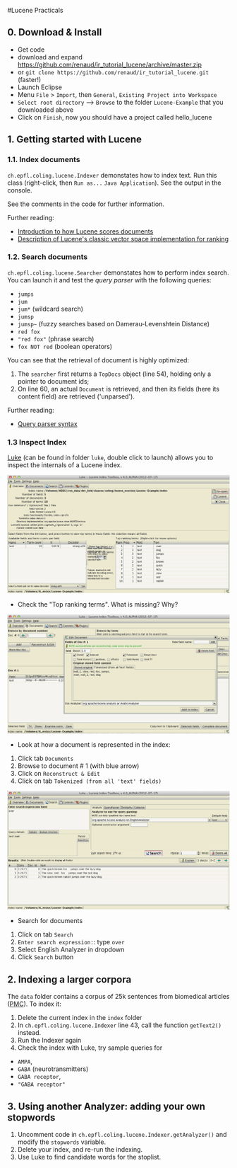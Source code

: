 #Lucene Practicals


## 0. Download & Install

* Get code
 * download and expand https://github.com/renaud/ir_tutorial_lucene/archive/master.zip
 * or `git clone https://github.com/renaud/ir_tutorial_lucene.git` (faster!)
* Launch Eclipse
* Menu `File` > `Import`, then `General`, `Existing Project into Workspace`
* `Select root directory` --> `Browse` to the folder `Lucene-Example` that you downloaded above
* Click on `Finish`,  now you should have a project called hello_lucene

## 1. Getting started with Lucene

### 1.1. Index documents

`ch.epfl.coling.lucene.Indexer` demonstates how to index text. Run this class (right-click, then `Run as...` `Java Application`). See the output in the console.

See the comments in the code for further information.

Further reading:

* [Introduction to how Lucene scores documents](http://lucene.apache.org/core/4_0_0/core/org/apache/lucene/search/package-summary.html#package_description)
* [Description of Lucene's classic vector space implementation for ranking](http://lucene.apache.org/core/4_0_0/core/org/apache/lucene/search/similarities/TFIDFSimilarity.html)

### 1.2. Search documents

`ch.epfl.coling.lucene.Searcher` demonstates how to perform index search. You can launch it and test the *query parser* with the following queries:

* `jumps`
* `jum`
* `jum*` (wildcard search)
* `jumsp` 
* `jumsp~` (fuzzy searches based on Damerau-Levenshtein Distance)
* `red fox`
* `"red fox"` (phrase search)
* `fox NOT red` (boolean operators)

You can see that the retrieval of document is highly optimized:

1. The `searcher` first returns a `TopDocs` object (line 54), holding only a pointer to document ids;
1. On line 60, an actual `Document` is retrieved, and then its fields (here its content field) are retrieved ('unparsed').

Further reading:

* [Query parser syntax](http://lucene.apache.org/core/4_0_0/queryparser/org/apache/lucene/queryparser/classic/package-summary.html#package_description)

### 1.3 Inspect Index

[Luke](http://code.google.com/p/luke/) (can be found in folder `luke`, double click to launch) allows you to inspect the internals of a Lucene index. 

![Luke](overview.PNG)

* Check the "Top ranking terms". What is missing? Why?

![Luke](doc1.PNG)

* Look at how a document is represented in the index: 
 1. Click tab `Documents`
 1. Browse to document # 1 (with blue arrow)
 1. Click on `Reconstruct & Edit`
 1. Click on tab `Tokenized (from all 'text' fields)`
 
![Luke](search.PNG)
 
* Search for documents
 1. Click on tab `Search`
 1. `Enter search expression:`: type `over`
 1. Select English Analyzer in dropdown
 1. Click `Search` button


## 2. Indexing a larger corpora

The `data` folder contains a corpus of 25k sentences from biomedical articles ([PMC](http://www.ncbi.nlm.nih.gov/pmc/)). To index it:

1. Delete the current index in the `index` folder
1. In `ch.epfl.coling.lucene.Indexer` line 43, call the function `getText2()` instead. 
1. Run the Indexer again
1. Check the index with Luke, try sample queries for 
 * `AMPA`, 
 * `GABA` (neurotransmitters)
 * `GABA receptor`, 
 * `"GABA receptor"` 

## 3. Using another Analyzer: adding your own stopwords

1. Uncomment code in `ch.epfl.coling.lucene.Indexer.getAnalyzer()` and modify the `stopwords` variable. 
1. Delete your index, and re-run the indexing.
1. Use Luke to find candidate words for the stoplist.


